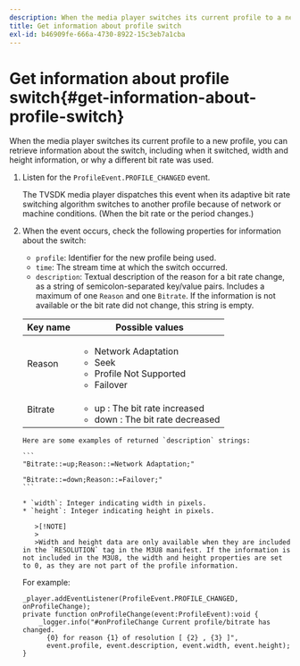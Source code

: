 ```yaml
---
description: When the media player switches its current profile to a new profile, you can retrieve information about the switch, including when it switched, width and height information, or why a different bit rate was used.
title: Get information about profile switch
exl-id: b46909fe-666a-4730-8922-15c3eb7a1cba
---
```

# Get information about profile switch{#get-information-about-profile-switch}

When the media player switches its current profile to a new profile, you can retrieve information about the switch, including when it switched, width and height information, or why a different bit rate was used.

1. Listen for the `ProfileEvent.PROFILE_CHANGED` event.

   The TVSDK media player dispatches this event when its adaptive bit rate switching algorithm switches to another profile because of network or machine conditions. (When the bit rate or the period changes.)
1. When the event occurs, check the following properties for information about the switch:

    * `profile`: Identifier for the new profile being used. 
    * `time`: The stream time at which the switch occurred. 
    * `description`: Textual description of the reason for a bit rate change, as a string of semicolon-separated key/value pairs. Includes a maximum of one `Reason` and one `Bitrate`. If the information is not available or the bit rate did not change, this string is empty.     
    
    <table id="table_E400FD9C57FF40CBAC14AF6847CD8301"> 
    <thead> 
      <tr> 
      <th colname="col1" class="entry"> Key name </th> 
      <th colname="col2" class="entry"> Possible values </th> 
      </tr> 
    </thead>
    <tbody> 
      <tr> 
      <td colname="col1"> <span class="codeph"> Reason </span> </td> 
      <td colname="col2"> 
       <ul id="ul_37DDE3F297634ED6B47DF5D73F969369"> 
       <li id="li_E374B029E1AF40689D70A9D30E057C5B">Network Adaptation </li> 
       <li id="li_753862EEF1C9474EA8E20C89F5EF5D8D">Seek </li> 
       <li id="li_EC14923F92CF4D11A47928A8D2DE6D8B">Profile Not Supported </li> 
       <li id="li_695AB4A89C9D4833AF6D8B6424FC912B">Failover </li> 
       </ul> </td> 
      </tr> 
      <tr> 
      <td colname="col1"> <span class="codeph"> Bitrate </span> </td> 
      <td colname="col2"> 
       <ul id="ul_1B49BD90A91147359712E1AFD8877E23"> 
       <li id="li_1C8E593C65D34742B14A8D0EAD43E0A9"> <span class="codeph"> up </span>: The bit rate increased </li> 
       <li id="li_B1A00E3985A849B6855E15CF70D79BB8"> <span class="codeph"> down </span>: The bit rate decreased </li> 
       </ul> </td> 
      </tr> 
    </tbody> 
  </table>    
      
    Here are some examples of returned `description` strings:     
    
    ```    
    "Bitrate::=up;Reason::=Network Adaptation;" 
    
    "Bitrate::=down;Reason::=Failover;"
    ```

    * `width`: Integer indicating width in pixels. 
    * `height`: Integer indicating height in pixels.

       >[!NOTE]
       >
       >Width and height data are only available when they are included in the `RESOLUTION` tag in the M3U8 manifest. If the information is not included in the M3U8, the width and height properties are set to 0, as they are not part of the profile information.

<!--<a id="example_A713D420AE2E4E3CB7B78C6BC732BE90"></a>-->

For example: 

```
_player.addEventListener(ProfileEvent.PROFILE_CHANGED, onProfileChange); 
private function onProfileChange(event:ProfileEvent):void { 
    _logger.info("#onProfileChange Current profile/bitrate has changed.  
      {0} for reason {1} of resolution [ {2} , {3} ]",  
      event.profile, event.description, event.width, event.height); 
}
```
